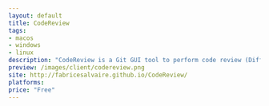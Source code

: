 ```yaml
---
layout: default
title: CodeReview
tags:
- macos
- windows
- linux
description: "CodeReview is a Git GUI tool to perform code review (Diff Viewer) written in Python3 and Qt5."
preview: /images/client/codereview.png
site: http://fabricesalvaire.github.io/CodeReview/
platforms:
price: "Free"
---
```

